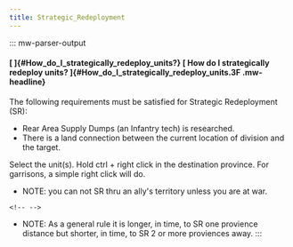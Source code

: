 ```yaml
---
title: Strategic_Redeployment
---
```


::: mw-parser-output

#### [ ]{#How_do_I_strategically_redeploy_units?} [ How do I strategically redeploy units? ]{#How_do_I_strategically_redeploy_units.3F .mw-headline}

The following requirements must be satisfied for Strategic Redeployment
(SR):

- Rear Area Supply Dumps (an Infantry tech) is researched.
- There is a land connection between the current location of division
  and the target.

Select the unit(s). Hold ctrl + right click in the destination province.
For garrisons, a simple right click will do.

- NOTE: you can not SR thru an ally\'s territory unless you are at
  war.

```{=html}
<!-- -->
```

- NOTE: As a general rule it is longer, in time, to SR one provience
  distance but shorter, in time, to SR 2 or more proviences away.
  :::
